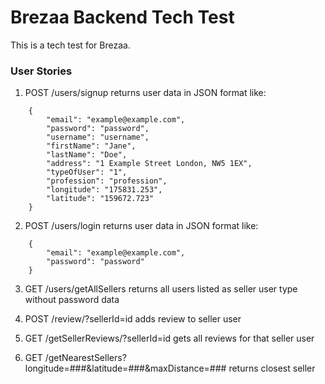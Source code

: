 # Brezaa Backend Tech Test

This is a tech test for Brezaa.

### User Stories

1. POST /users/signup returns user data in JSON format like:
```
	{
		"email": "example@example.com",
		"password": "password",
		"username": "username",
		"firstName": "Jane",
		"lastName": "Doe",
		"address": "1 Example Street London, NW5 1EX",
		"typeOfUser": "1",
		"profession": "profession",
		"longitude": "175831.253",
		"latitude": "159672.723"
	}
```

2. POST /users/login returns user data in JSON format like:
```
	{
		"email": "example@example.com",
		"password": "password"
	}
```
3. GET /users/getAllSellers returns all users listed as seller user type without password data

4. POST /review/?sellerId=id adds review to seller user

5. GET /getSellerReviews/?sellerId=id gets all reviews for that seller user

6. GET /getNearestSellers?longitude=###&latitude=###&maxDistance=### returns closest seller